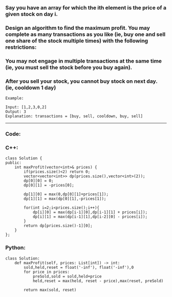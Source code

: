 ### Say you have an array for which the ith element is the price of a given stock on day i.

### Design an algorithm to find the maximum profit. You may complete as many transactions as you like (ie, buy one and sell one share of the stock multiple times) with the following restrictions:

### You may not engage in multiple transactions at the same time (ie, you must sell the stock before you buy again).
### After you sell your stock, you cannot buy stock on next day. (ie, cooldown 1 day)
```
Example:

Input: [1,2,3,0,2]
Output: 3 
Explanation: transactions = [buy, sell, cooldown, buy, sell]
```

---

### Code:

### C++:

```
class Solution {
public:
    int maxProfit(vector<int>& prices) {
        if(prices.size()<2) return 0;
        vector<vector<int>> dp(prices.size(),vector<int>(2));
        dp[0][0] = 0;
        dp[0][1] = -prices[0];
        
        dp[1][0] = max(0,dp[0][1]+prices[1]);
        dp[1][1] = max(dp[0][1],-prices[1]);
        
        for(int i=2;i<prices.size();i++){
            dp[i][0] = max(dp[i-1][0],dp[i-1][1] + prices[i]);
            dp[i][1] = max(dp[i-1][1],dp[i-2][0] - prices[i]);
        }
        return dp[prices.size()-1][0];
    }
};
```

### Python:

```
class Solution:
    def maxProfit(self, prices: List[int]) -> int:
        sold,held,reset = float('-inf'), float('-inf'),0
        for price in prices:
            preSold,sold = sold,held+price
            held,reset = max(held, reset - price),max(reset, preSold)

        return max(sold, reset)
```
